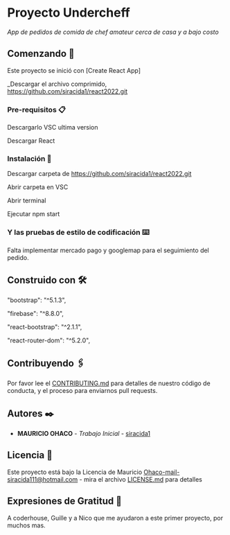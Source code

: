 # Proyecto Undercheff

_App de pedidos de comida de chef amateur cerca de casa y a bajo costo_

## Comenzando 🚀

Este proyecto se inició con [Create React App]

_Descargar el archivo comprimido, https://github.com/siracida1/react2022.git



### Pre-requisitos 📋

Descargarlo VSC ultima version

Descargar React 

### Instalación 🔧


Descargar carpeta de https://github.com/siracida1/react2022.git

Abrir carpeta en VSC

Abrir terminal

Ejecutar npm start


### Y las pruebas de estilo de codificación ⌨️

Falta implementar mercado pago y googlemap para el seguimiento del pedido.


## Construido con 🛠️

"bootstrap": "^5.1.3",

"firebase": "^8.8.0",

"react-bootstrap": "^2.1.1",

"react-router-dom": "^5.2.0",

## Contribuyendo 🖇️

Por favor lee el [CONTRIBUTING.md](https://github.com/siracida1/react2022.git) para detalles de nuestro código de conducta, y el proceso para enviarnos pull requests.


## Autores ✒️

* **MAURICIO OHACO** - *Trabajo Inicial* - [siracida1](https://github.com/siracida1/react2022.git)

## Licencia 📄

Este proyecto está bajo la Licencia de Mauricio Ohaco-mail-siracida111@hotmail.com - mira el archivo [LICENSE.md](LICENSE.md) para detalles

## Expresiones de Gratitud 🎁

A coderhouse, Guille y a Nico que me ayudaron a este primer proyecto, por muchos mas.
